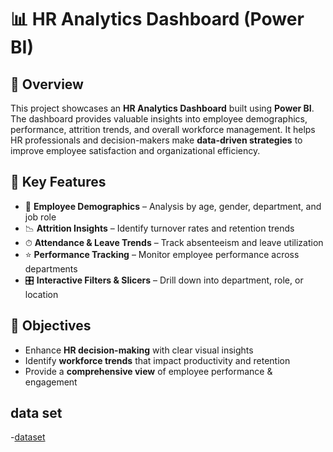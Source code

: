 # 📊 HR Analytics Dashboard (Power BI)

## 📌 Overview
This project showcases an **HR Analytics Dashboard** built using **Power BI**.  
The dashboard provides valuable insights into employee demographics, performance, attrition trends, and overall workforce management. It helps HR professionals and decision-makers make **data-driven strategies** to improve employee satisfaction and organizational efficiency.

## 🔑 Key Features
- 👥 **Employee Demographics** – Analysis by age, gender, department, and job role  
- 📉 **Attrition Insights** – Identify turnover rates and retention trends  
- ⏱ **Attendance & Leave Trends** – Track absenteeism and leave utilization  
- ⭐ **Performance Tracking** – Monitor employee performance across departments  
- 🎛 **Interactive Filters & Slicers** – Drill down into department, role, or location 

## 🎯 Objectives
- Enhance **HR decision-making** with clear visual insights  
- Identify **workforce trends** that impact productivity and retention  
- Provide a **comprehensive view** of employee performance & engagement

## data set
-<a href="https://github.com/mithun2gowda123/Data-Analytics-Dashboard/blob/main/HR_Analytics.csv">dataset</a>


  
